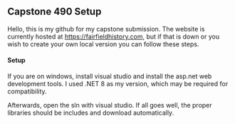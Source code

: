 ## Capstone 490 Setup
Hello, this is my github for my capstone submission. The website is currently hosted at https://fairfieldhistory.com, but if that is down or you wish to create your own local version you can follow these steps.

#### Setup
If you are on windows, install visual studio and install the asp.net web development tools. I used .NET 8 as my version, which may be required for compatibility. 

Afterwards, open the sln with visual studio. If all goes well, the proper libraries should be includes and download automatically.
